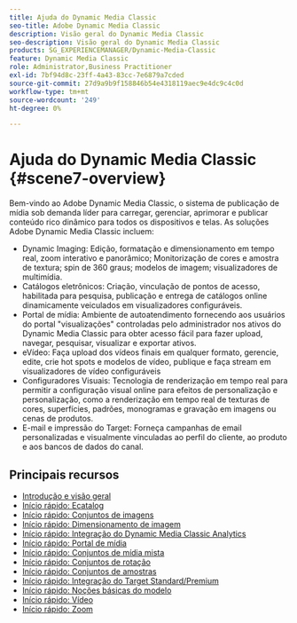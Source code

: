 ```yaml
---
title: Ajuda do Dynamic Media Classic
seo-title: Adobe Dynamic Media Classic
description: Visão geral do Dynamic Media Classic
seo-description: Visão geral do Dynamic Media Classic
products: SG_EXPERIENCEMANAGER/Dynamic-Media-Classic
feature: Dynamic Media Classic
role: Administrator,Business Practitioner
exl-id: 7bf94d8c-23ff-4a43-83cc-7e6879a7cded
source-git-commit: 27d9a9b9f158846b54e4318119aec9e4dc9c4c0d
workflow-type: tm+mt
source-wordcount: '249'
ht-degree: 0%

---
```


# Ajuda do Dynamic Media Classic {#scene7-overview}

Bem-vindo ao Adobe Dynamic Media Classic, o sistema de publicação de mídia sob demanda líder para carregar, gerenciar, aprimorar e publicar conteúdo rico dinâmico para todos os dispositivos e telas. As soluções Adobe Dynamic Media Classic incluem:

* Dynamic Imaging: Edição, formatação e dimensionamento em tempo real, zoom interativo e panorâmico; Monitorização de cores e amostra de textura; spin de 360 graus; modelos de imagem; visualizadores de multimídia.
* Catálogos eletrônicos: Criação, vinculação de pontos de acesso, habilitada para pesquisa, publicação e entrega de catálogos online dinamicamente veiculados em visualizadores configuráveis.
* Portal de mídia: Ambiente de autoatendimento fornecendo aos usuários do portal &quot;visualizações&quot; controladas pelo administrador nos ativos do Dynamic Media Classic para obter acesso fácil para fazer upload, navegar, pesquisar, visualizar e exportar ativos.
* eVídeo: Faça upload dos vídeos finais em qualquer formato, gerencie, edite, crie hot spots e modelos de vídeo, publique e faça stream em visualizadores de vídeo configuráveis
* Configuradores Visuais: Tecnologia de renderização em tempo real para permitir a configuração visual online para efeitos de personalização e personalização, como a renderização em tempo real de texturas de cores, superfícies, padrões, monogramas e gravação em imagens ou cenas de produtos.
* E-mail e impressão do Target: Forneça campanhas de email personalizadas e visualmente vinculadas ao perfil do cliente, ao produto e aos bancos de dados do canal.

## Principais recursos

* [Introdução e visão geral](/help/dmc-platform-overview.md)
* [Início rápido: Ecatalog](/help/quick-start-ecatalog.md)
* [Início rápido: Conjuntos de imagens](/help/quick-start-image-sets.md)
* [Início rápido: Dimensionamento de imagem](/help/quick-start-image-sizing.md)
* [Início rápido: Integração do Dynamic Media Classic Analytics](/help/quick-start-integrating-dmc-analytics.md)
* [Início rápido: Portal de mídia](/help/quick-start-media-portal-administration.md)
* [Início rápido: Conjuntos de mídia mista](/help/quick-start-mixed-media-sets.md)
* [Início rápido: Conjuntos de rotação](/help/quick-start-spin-sets.md)
* [Início rápido: Conjuntos de amostras](/help/quick-start-swatch-sets.md)
* [Início rápido: Integração do Target Standard/Premium](/help/quick-start-target-integration.md)
* [Início rápido: Noções básicas do modelo](/help/quick-start-template-basics.md)
* [Início rápido: Vídeo](/help/quick-start-video.md)
* [Início rápido: Zoom](/help/quick-start-zoom.md)
